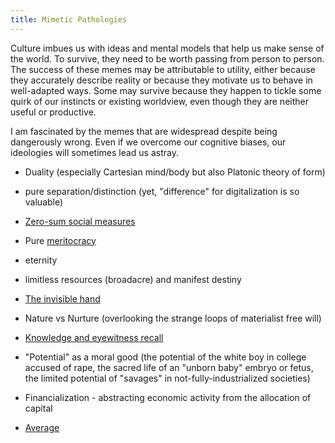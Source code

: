 ```yaml
---
title: Mimetic Pathologies
---
```


Culture imbues us with ideas and mental models that help us make sense of the world. To survive, they need to be worth passing from person to person. The success of these memes may be attributable to utility, either because they accurately describe reality or because they motivate us to behave in well-adapted ways. Some may survive because they happen to tickle some quirk of our instincts or existing worldview, even though they are neither useful or productive.

I am fascinated by the memes that are widespread despite being dangerously wrong. Even if we overcome our cognitive biases, our ideologies will sometimes lead us astray.

- Duality (especially Cartesian mind/body but also Platonic theory of form)

- pure separation/distinction (yet, "difference" for digitalization is so valuable)

- [Zero-sum social measures](https://www.nytimes.com/2019/06/15/opinion/sunday/schools-testing-ranking.html)

- Pure [meritocracy](https://www.theatlantic.com/magazine/archive/2019/09/meritocracys-miserable-winners/594760/)

- eternity

- limitless resources (broadacre) and manifest destiny

- [The invisible hand](https://aeon.co/ideas/how-adam-smith-became-a-surprising-hero-to-conservative-economists)

- Nature vs Nurture (overlooking the strange loops of materialist free will)

- [Knowledge and eyewitness recall](https://aeon.co/essays/knowledge-is-a-stone-age-concept-were-better-off-without-it)

- "Potential" as a moral good (the potential of the white boy in college accused of rape, the sacred life of an "unborn baby" embryo or fetus, the limited potential of "savages" in not-fully-industrialized societies)

- Financialization - abstracting economic activity from the allocation of capital

- [Average](https://99percentinvisible.org/episode/on-average/)
